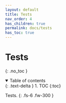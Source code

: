 ```yaml
---
layout: default
title: Tests
nav_order: 4
has_children: true
permalink: docs/tests
has_toc: true
---
```


# Tests
{: .no_toc }

<details open markdown="block">
  <summary>
    Table of contents
  </summary>
  {: .text-delta }
1. TOC
{:toc}
</details>


Tests.
{: .fs-6 .fw-300 }